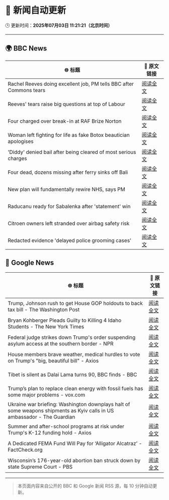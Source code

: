 # 🧠 新闻自动更新

🕒 更新时间：**2025年07月03日 11:21:21（北京时间）**

---

## 🌍 BBC News

| 🌐 标题 | 🔗 原文链接 |
|--------|-------------|
| Rachel Reeves doing excellent job, PM tells BBC after Commons tears | [阅读全文](https://www.bbc.com/news/articles/cly26wpez97o) |
| Reeves' tears raise big questions at top of Labour | [阅读全文](https://www.bbc.com/news/articles/cn0qr9wlpnqo) |
| Four charged over break-in at RAF Brize Norton | [阅读全文](https://www.bbc.com/news/articles/cly1jejw4xeo) |
| Woman left fighting for life as fake Botox beautician apologises | [阅读全文](https://www.bbc.com/news/articles/c89eey7jjeno) |
| 'Diddy' denied bail after being cleared of most serious charges | [阅读全文](https://www.bbc.com/news/articles/cjd2e310k25o) |
| Four dead, dozens missing after ferry sinks off Bali | [阅读全文](https://www.bbc.com/news/articles/cew0yz5xw1no) |
| New plan will fundamentally rewire NHS, says PM | [阅读全文](https://www.bbc.com/news/articles/cy5wpe9r1d6o) |
| Raducanu ready for Sabalenka after 'statement' win | [阅读全文](https://www.bbc.com/sport/tennis/articles/c86g079z8l9o) |
| Citroen owners left stranded over airbag safety risk | [阅读全文](https://www.bbc.com/news/articles/c0m8872n9gxo) |
| Redacted evidence 'delayed police grooming cases' | [阅读全文](https://www.bbc.com/news/articles/cgq7n3lyyjqo) |

## 📰 Google News

| 🌐 标题 | 🔗 原文链接 |
|--------|-------------|
| Trump, Johnson rush to get House GOP holdouts to back tax bill - The Washington Post | [阅读全文](https://news.google.com/rss/articles/CBMikAFBVV95cUxNTzhfT2o0Y3FOTEVtU1UzdU5sbXBnSl9kZ3lVR2txWFFNR2Q5TGU2RWdfOUxsRERxLWF6Q3pWRGhENmY2TzQwQWtvdVFJaFdWYVprZmZmTnJQVF8xN1NTbTFOSzUxVmZQQXo2bWRwQmd5MmRJZWpjb0h0ZFFCLUh3aW9hYy1feDk1bkd3anVqcjQ?oc=5) |
| Bryan Kohberger Pleads Guilty to Killing 4 Idaho Students - The New York Times | [阅读全文](https://news.google.com/rss/articles/CBMie0FVX3lxTE5iQ09zblBBcndWa0Nqb1BHaEdYWGczd0xFTGxmRVRvYmVUTlpqOUxsRHN5OFlEaWlaMzhUSTRtcmRTNUZEZ3dZcEpRcVVWd3NUdUxjeEVMNW9IUHRCMzB0QUNWVjRsdXZUM1ZXeWowYlN2b3F0UUNVZ0M3UQ?oc=5) |
| Federal judge strikes down Trump's order suspending asylum access at the southern border - NPR | [阅读全文](https://news.google.com/rss/articles/CBMiiAFBVV95cUxOS0NMS1VxQnBYbHNTRHRUN0sxQXNYMUxNRjFKeV94M0RkbXdsTnFtZTgtM21wcDRuMmN5NkxCcV9rUTVUdHlTbGxDU0FmR01paUR5X0JMRGNCYnBPSm5EYkJqVFl3TC1feWRxT19WaEMweC05QVVzMzJlVWdsQXJtLWZuM3dobHBE?oc=5) |
| House members brave weather, medical hurdles to vote on Trump's "big, beautiful bill" - Axios | [阅读全文](https://news.google.com/rss/articles/CBMihAFBVV95cUxOMjVTZWtQRlRvVkxwZ1dhYU54WmQ5RXZPYTBEVlhxaTljV1l0SlItQ1RkNm1RZTFvSnpyOWUtcWpveGpnNmR6cWVQZ2o3M1N4cTVrV1JBMDlHM1VnRFVtYldjaXRMM2dPOVQ2dmtkd1BOVlFfc01qUWFPSm9VZ2F4cFVTdkc?oc=5) |
| Tibet is silent as Dalai Lama turns 90, BBC finds - BBC | [阅读全文](https://news.google.com/rss/articles/CBMiWkFVX3lxTE5hZ2xJXzFVYWtzRDcyb3BZSTd2U0VGWVZTaDRBN1lJYlV0S2Z6V3VEaVAySWZZaTZRdkFiWXhGdC00bVJCZmFUWUJjdG9iU0lYUUJ2Z3I0NGlIUdIBX0FVX3lxTFBlSlFKNDV4YWJ5Y0lhRDFJZ1ZmVjJkZ082NDlWRGZJT2hpYXFGZzh0MDZxRWE0MEdkQkxmSTdiNDd6d3pncjhSS0pnaVppc3JIX1FqczhHcVdnazY5aXRR?oc=5) |
| Trump’s plan to replace clean energy with fossil fuels has some major problems - vox.com | [阅读全文](https://news.google.com/rss/articles/CBMikAFBVV95cUxOTXV1c01OeXlob3l6bkMyeG92eXZfd0ZEdTRrTjJMbFNoZkh6YncwSWZYNk5XOFphWjVvOHZTTXA3N0NkNXpXMHRpam1UNHZBVHdjeURyRVkzT1NUdUtOUURlc0Rya1A2Wml3QTdNZ1pYREpkTGpQYWFmZ0hqMVVMNHhYU0VaSjRCUm9fWS1rMU8?oc=5) |
| Ukraine war briefing: Washington downplays halt of some weapons shipments as Kyiv calls in US ambassador - The Guardian | [阅读全文](https://news.google.com/rss/articles/CBMi4wFBVV95cUxOU1ZhTFhxZS1UR3I0NnkzaFEwdVA0LXJ4N0swTWRUbkRwR0VtdktnT2ZkSmFEcHNGY0xmRkNPNWxjMkNVWnpPeDZiZU1XUWdhRzlFSElxX1d4aC01SHVIREdZM1B2cm9kQ3Z0M0YwNWdLRnV3Q283SGRBZEdZeGNRZ2ZDaVZPeTE2ZDVySWpBLTkyaElXbG9LUDVmdGhmdzFBVHB5cGlZekxRMWdvZV85RDJpT3pacmJjRi1qZDA5c1A0V0d4Ukx0bjVoeGtyelJoRTZSYUFxWGRBZkhoT2xJMEU0QQ?oc=5) |
| Summer and after-school programs at risk under Trump's K-12 funding hold - Axios | [阅读全文](https://news.google.com/rss/articles/CBMihAFBVV95cUxPdklPR1RCZUt6UnBOSkpVaDEybUY3MEpUS045ZkhGM2dER3NXYjRpLWFNc3c1VUhtWjdNNjcwWWJEYmc2WWxfRkpkd2JESTNRX1U4ZTVZWWxUUGxsNm92WkRxeXRYRGpIWGl4SHgwU1hTbVB2d19UYUFHd1FEZVNqLXM3VU0?oc=5) |
| A Dedicated FEMA Fund Will Pay for ‘Alligator Alcatraz’ - FactCheck.org | [阅读全文](https://news.google.com/rss/articles/CBMikgFBVV95cUxPbVE0YlNYSk90eGdZWEp2UDdlMjdMWkI1dFV2eTRLcXdMd0lkWHJtRDdleC1DQ0ZjbWRtYVU5Y2llWUozcEQxOFF6V2xSaHJzSDlBb0NqTGcyV3l2eGFUOFRyTGtuVHZ0TjIzUndNRDdKbGk1NW5JdG81TVZKcVVueEVJaXdiUVBIejZtWWFjUmcxdw?oc=5) |
| Wisconsin’s 176-year-old abortion ban struck down by state Supreme Court - PBS | [阅读全文](https://news.google.com/rss/articles/CBMiqwFBVV95cUxQWjA2RVdwR09kclA5NmRlalNFUkpEUFF1MVZZRl82aS15ZU9ISFhka2NOcjNNdWZFSk5wZGdaMzI5dE9hekpYZm5RVmlrcFJLWXV3c2hybXA5bkE2OFNUXy04NUl2bFdVdW0tTzhBcWV0cVZtQm1IT054LXhqV3lSQVlnbHlTY2ExYjdVbWZLU0czN0lUTzhZWlU1MS1iWHhmaVlqcHlsQ3Fra2PSAbABQVVfeXFMUFNWVHppcmpwaWV0NkdRUHdDRlJRZTVlaFpoMkc1RlpoOGFwMUNSbkJmOGx2SEtMdWtWQ2d2YmNibGowYU1iZm5GVkxrNFI2YWZWZzhaOWp6X2czT184Z2JTOUlTV0xHM0JnVGJLaEFjNTBqT08xcFpBSXVlUUR1TkMza2ZwYmdqbXpuYkoyaEdjVVk5cThBTVNLanpnMlN5OXRtaW9pSGFlMUhPdy1jS0I?oc=5) |

---
> 本页面内容来自公开的 BBC 和 Google 新闻 RSS 源，每 10 分钟自动更新。